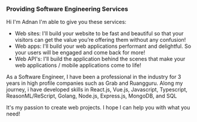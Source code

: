 ### Providing Software Engineering Services
Hi I'm Adnan
I'm able to give you these services:
- Web sites: I'll build your website to be fast and beautiful so that your visitors can get the value you’re offering them without any confusion!
- Web apps: I'll build your web applications performant and delightful. So your users will be engaged and come back for more!
- Web API's: I'll build the application behind the scenes that make your web applications / mobile applications come to life!

As a Software Engineer, I have been a professional in the industry for 3 years in high profile companies such as Grab and Ruangguru. Along my journey, i have developed skills in React.js, Vue.js, Javascript, Typescript, ReasonML/ReScript, Golang, Node.js, Express.js, MongoDB, and SQL

It's my passion to create web projects. I hope I can help you with what you need!
